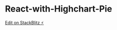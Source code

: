 # React-with-Highchart-Pie

[Edit on StackBlitz ⚡️](https://stackblitz.com/edit/stackblitz-starters-kptntb)